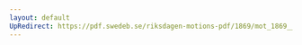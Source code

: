 ```yaml
---
layout: default
UpRedirect: https://pdf.swedeb.se/riksdagen-motions-pdf/1869/mot_1869__ak__00238/mot_1869__ak__00238_001.pdf
---
```

